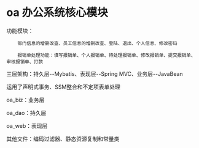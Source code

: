 # oa 办公系统核心模块
功能模块：

        部门信息的增删改查、员工信息的增删改查、登陆、退出、个人信息、修改密码

        报销单处理功能：填写报销单、个人报销单、待处理报销单、修改报销单、提交报销单、审核报销单、打款

三层架构：持久层--Mybatis、表现层--Spring MVC、业务层--JavaBean

运用了声明式事务、SSM整合和不定项表单处理

oa_biz：业务层

oa_dao：持久层

oa_web：表现层

其他文件：编码过滤器、静态资源复制和常量类
